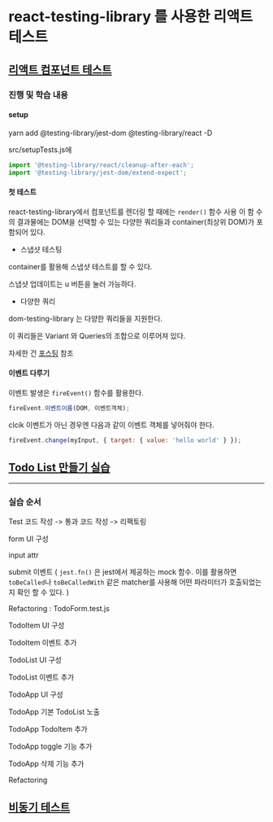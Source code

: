 # react-testing-library 를 사용한 리액트 테스트

## [리액트 컴포넌트 테스트](https://velog.io/@velopert/react-testing-library)

### 진행 및 학습 내용

#### setup

yarn add @testing-library/jest-dom @testing-library/react -D

src/setupTests.js에

```js
import '@testing-library/react/cleanup-after-each';
import '@testing-library/jest-dom/extend-expect';
```

#### 첫 테스트

react-testing-library에서 컴포넌트를 렌더링 할 때에는 `render()` 함수 사용
이 함 수의 결과물에는 DOM을 선택할 수 있는 다양한 쿼리들과 container(최상위 DOM)가 포함되어 있다.

- 스냅샷 테스팅

container를 활용해 스냅샷 테스트를 할 수 있다.

스냅샷 업데이트는 u 버튼을 눌러 가능하다.

- 다양한 쿼리

dom-testing-library 는 다양한 쿼리들을 지원한다.

이 쿼리들은 Variant 와 Queries의 조합으로 이루어져 있다.

자세한 건 [포스팅](https://velog.io/@velopert/react-testing-library) 참조

#### 이벤트 다루기

이벤트 발생은 `fireEvent()` 함수를 활용한다.

```js
fireEvent.이벤트이름(DOM, 이벤트객체);
```

clcik 이벤트가 아닌 경우엔 다음과 같이 이벤트 객체를 넣어줘야 한다.

```js
fireEvent.change(myInput, { target: { value: 'hello world' } });
```

## [Todo List 만들기 실습](https://velog.io/@velopert/tdd-with-react-testing-library)

---

### 실습 순서

Test 코드 작성 -> 통과 코드 작성 -> 리팩토링

form UI 구성

input attr

submit 이벤트 ( `jest.fn()` 은 jest에서 제공하는 mock 함수. 이를 활용하면 `toBeCalled`나 `toBeCalledWith` 같은 matcher를 사용해 어떤 파라미터가 호출되었는지 확인 할 수 있다. )

Refactoring : TodoForm.test.js

TodoItem UI 구성

TodoItem 이벤트 추가

TodoList UI 구성

TodoList 이벤트 추가

TodoApp UI 구성

TodoApp 기본 TodoList 노출

TodoApp TodoItem 추가

TodoApp toggle 기능 추가

TodoApp 삭제 기능 추가

Refactoring

## [비동기 테스트](https://velog.io/@velopert/react-testing-library-%EC%9D%98-%EB%B9%84%EB%8F%99%EA%B8%B0%EC%9E%91%EC%97%85%EC%9D%84-%EC%9C%84%ED%95%9C-%ED%85%8C%EC%8A%A4%ED%8A%B8)

